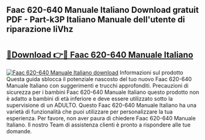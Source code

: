 ## Faac 620-640 Manuale Italiano Download gratuit PDF - Part-k3P Italiano Manuale dell'utente di riparazione IiVhz

# <h2><a href="http://dfc7pg.blite.top/?on=Faac+620-640+Manuale+Italiano">🔗Download 👉🔴 Faac 620-640 Manuale Italiano</a></h2>

[![Faac 620-640 Manuale Italiano download](https://i.imgur.com/lujVjoI.png)](http://dfc7pg.blite.top/?on=Faac+620-640+Manuale+Italiano)
Informazioni sul prodotto Questa guida sblocca il potenziale nascosto del tuo nuovo Faac 620-640 Manuale Italiano con suggerimenti e trucchi approfonditi. Precauzioni di sicurezza per i bambini Faac 620-640 Manuale Italiano questo prodotto non è adatto a bambini di età inferiore e deve essere utilizzato sotto la supervisione di un ADULTO. Questo Faac 620-640 Manuale Italiano ha una varietà di funzionalità che puoi utilizzare per personalizzare la tua esperienza. Per favore, non aver paura di chiedere Faac 620-640 Manuale Italiano. Il nostro Team di assistenza clienti è pronto a rispondere alle tue domande.
